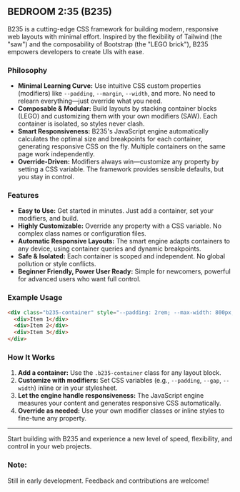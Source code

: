 ## BEDROOM 2:35 (B235)

B235 is a cutting-edge CSS framework for building modern, responsive web layouts with minimal effort. Inspired by the flexibility of Tailwind (the "saw") and the composability of Bootstrap (the "LEGO brick"), B235 empowers developers to create UIs with ease.

### Philosophy

- **Minimal Learning Curve:** Use intuitive CSS custom properties (modifiers) like `--padding`, `--margin`, `--width`, and more. No need to relearn everything—just override what you need.
- **Composable & Modular:** Build layouts by stacking container blocks (LEGO) and customizing them with your own modifiers (SAW). Each container is isolated, so styles never clash.
- **Smart Responsiveness:** B235's JavaScript engine automatically calculates the optimal size and breakpoints for each container, generating responsive CSS on the fly. Multiple containers on the same page work independently.
- **Override-Driven:** Modifiers always win—customize any property by setting a CSS variable. The framework provides sensible defaults, but you stay in control.

### Features

- **Easy to Use:** Get started in minutes. Just add a container, set your modifiers, and build.
- **Highly Customizable:** Override any property with a CSS variable. No complex class names or configuration files.
- **Automatic Responsive Layouts:** The smart engine adapts containers to any device, using container queries and dynamic breakpoints.
- **Safe & Isolated:** Each container is scoped and independent. No global pollution or style conflicts.
- **Beginner Friendly, Power User Ready:** Simple for newcomers, powerful for advanced users who want full control.

### Example Usage

```html
<div class="b235-container" style="--padding: 2rem; --max-width: 800px;">
  <div>Item 1</div>
  <div>Item 2</div>
  <div>Item 3</div>
</div>
```

### How It Works

1. **Add a container:** Use the `.b235-container` class for any layout block.
2. **Customize with modifiers:** Set CSS variables (e.g., `--padding`, `--gap`, `--width`) inline or in your stylesheet.
3. **Let the engine handle responsiveness:** The JavaScript engine measures your content and generates responsive CSS automatically.
4. **Override as needed:** Use your own modifier classes or inline styles to fine-tune any property.

---

Start building with B235 and experience a new level of speed, flexibility, and control in your web projects.

### Note: 

Still in early development. Feedback and contributions are welcome!